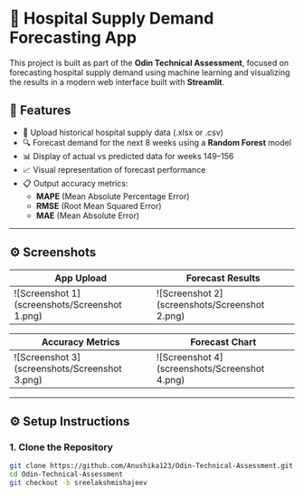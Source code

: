 # 🏥 Hospital Supply Demand Forecasting App

This project is built as part of the **Odin Technical Assessment**, focused on forecasting hospital supply demand using machine learning and visualizing the results in a modern web interface built with **Streamlit**.

## 🚀 Features

- 📂 Upload historical hospital supply data (.xlsx or .csv)
- 🔍 Forecast demand for the next 8 weeks using a **Random Forest** model
- 📊 Display of actual vs predicted data for weeks 149–156
- 📈 Visual representation of forecast performance
- 📋 Output accuracy metrics:
  - **MAPE** (Mean Absolute Percentage Error)
  - **RMSE** (Root Mean Squared Error)
  - **MAE** (Mean Absolute Error)

---

## ⚙️ Screenshots

| App Upload | Forecast Results |
|------------|------------------|
| ![Screenshot 1](screenshots/Screenshot 1.png) | ![Screenshot 2](screenshots/Screenshot 2.png) |

| Accuracy Metrics | Forecast Chart |
|------------------|----------------|
| ![Screenshot 3](screenshots/Screenshot 3.png) | ![Screenshot 4](screenshots/Screenshot 4.png) |



---

## ⚙️ Setup Instructions

### 1. Clone the Repository

```bash
git clone https://github.com/Anushika123/Odin-Technical-Assessment.git
cd Odin-Technical-Assessment
git checkout -b sreelakshmishajeev
